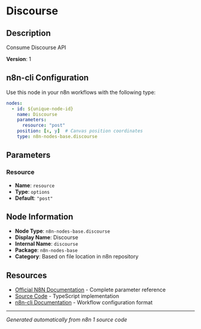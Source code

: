 # Discourse

## Description

Consume Discourse API

**Version**: 1

## n8n-cli Configuration

Use this node in your n8n workflows with the following type:

```yaml
nodes:
  - id: ${unique-node-id}
    name: Discourse
    parameters:
      resource: "post"
    position: [x, y]  # Canvas position coordinates
    type: n8n-nodes-base.discourse
```

## Parameters

### Resource

- **Name**: `resource`
- **Type**: `options`
- **Default**: `"post"`


## Node Information

- **Node Type**: `n8n-nodes-base.discourse`
- **Display Name**: Discourse
- **Internal Name**: `discourse`
- **Package**: `n8n-nodes-base`
- **Category**: Based on file location in n8n repository

## Resources

- [Official N8N Documentation](https://docs.n8n.io/integrations/builtin/app-nodes/n8n-nodes-base.discourse/) - Complete parameter reference
- [Source Code](https://github.com/n8n-io/n8n/blob/master/packages/nodes-base/nodes/Discourse/Discourse.node.ts) - TypeScript implementation
- [n8n-cli Documentation](https://github.com/edenreich/n8n-cli) - Workflow configuration format

---
*Generated automatically from n8n 1 source code*
